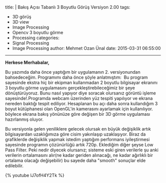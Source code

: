 title: |
  Bakış Açısı Tabanlı 3 Boyutlu Görüş Versiyon 2.00
tags:
  - 3D görüş
  - 3D view
  - Image Processing
  - Opencv 3 boyutlu görme
  - Processing
categories:
  - Signal Processing
  - Image Processing
author: Mehmet Ozan Ünal
date: 2015-03-31 06:55:00
---

**Herkese Merhabalar,**

Bu yazımda daha önce yaptığım bir uygulamanın 2. versiyonundan bahsedeceğim. Programımı daha önce şöyle anlatmıştım: 
Bu program sayesinde ekstra hiç bir ekipman kullanmadan 2 boyutlu bilgisayar ekranını 3 boyutlu görme uygulamasını gerçekleştirebileceğimiz bir şeye dönüştürüyoruz. Bunu nasıl yapıyor diye soracak olursanız görüntü işleme sayesinde!.Programda webcam üzerinden yüz tespiti yapılıyor ve ekrana nereden baktığı tespit ediliyor. Hesaplanan bu açı daha sonra kullandığım 3 boyut kütüphanesi olan OpenGL'in kamerasını ayarlamak için kullanılıyor. böylece ekrana bakış yönünüze göre değişen bir 3D görme uygulaması hazırlanmış oluyor. 

Bu versiyonla gelen yeniliklere gelecek olursak en büyük değişiklik artık bilgisayardan uzaklığımıza göre cisim yakınlaşıp uzaklaşıyor. Biraz da grafiklerde değişiklik yapmak istedim yaptığım performans iyileştirmesi sayesinde programın çözünürlüğü artık 720p. Eklediğim diğer şeyse Low Pass Filter. Peki nedir diyecek olursanız; sisteme eski giren verilerle şu anki verilerin ortalamasını alır(ne kadar geriden alınacağı, ne kadar ağırlıklı bir ortalama olacağı değişebilir) bu sayede daha "smooth" sonuçlar elde edilebilir.

{% youtube lJ7ofH4Y2Tk %}